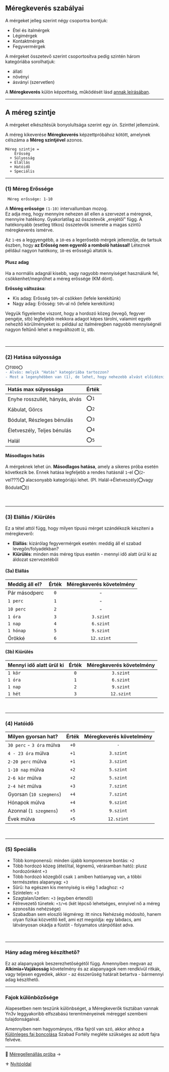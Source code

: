 ## Méregkeverés szabályai

A mérgeket jelleg szerint négy csoportra bontjuk:
- Étel és italmérgek
- Légimérgek
- Kontaktmérgek
- Fegyvermérgek

A mérgeket összetevő szerint csoportosítva pedig szintén három kategóriába sorolhatjuk:
- állati
- növényi
- ásványi (szervetlen)

A **Méregkeverés** külön képzettség, működését lásd [annak leírásában](kepzettsegek.primer.altalanos/meregkeveres.md).

---
## A méreg szintje

A mérgeket elkészítésük bonyolultsága szerint egy ún. Szinttel jellemzünk.

A méreg kikeverése **Méregkeverés** képzettpróbához kötött, amelynek célszáma a **Méreg szintjével** azonos.

```
Méreg szintje =
    Erősség
  + Súlyosság
  + Elállás
  + Hatóidő
  + Speciális
```

---
### (1) Méreg Erőssége
```
 Méreg erőssége: 1-10
```

A **Méreg erőssége** `(1-10)` intervallumban mozog.\
Ez adja meg, hogy mennyire nehezen áll ellen a szervezet a méregnek, mennyire hatékony. Gyakorlatilag az összetevők „erejétől" függ. A hatékonyabb (esetleg titkos) összetevők ismerete a magas szintű méregkeverés ismérve.

Az `1`-es a leggyengébb, a `10`-es a legerősebb mérgek jellemzője, de tartsuk észben, hogy **az Erősség nem egyenlő a romboló hatással!** Léteznek például nagyon hatékony, `10`-es erősségű altatók is.

#### Plusz adag

Ha a normális adagnál kisebb, vagy nagyobb mennyiséget használunk fel, csökkenhet/megnőhet a méreg erőssége (KM dönt).

**Erősség változása**:
- Kis adag: Erősség `50%`-al csökken (lefele kerekítünk)
- Nagy adag: Erősség: `50%`-al nő (lefele kerekítünk)

Vegyük figyelembe viszont, hogy a hordozó közeg (levegő, fegyver pengéje, stb) legfeljebb mekkora adagot képes tárolni, valamint egyéb nehezítő körülményeket is: például az italméregben nagyobb mennyiségnél nagyon feltűnő lehet a megváltozott íz, stb.



<br />

---
### (2) Hatása súlyossága

````diff
⭕TODO⭕
- Alvás: melyik "Hatás" kategóriába tartozzon?
- Most a legenyhébben van (1), de lehet, hogy nehezebb alvást előidézni, mint pl. bódulatot...?
````

| Hatás max súlyossága            | Érték |
| :------------------------------ | :---- |
| Enyhe rosszullét, hányás, alvás | ⭕`1`  |
| Kábulat, Görcs                  | ⭕`2`  |
| Bódulat, Részleges bénulás      | ⭕`3`  |
| Életveszély, Teljes bénulás     | ⭕`4`  |
| Halál                           | ⭕`5`  |

#### Másodlagos hatás

A mérgeknek lehet ún. **Másodlagos hatása**, amely a sikeres próba esetén következik be. Ennek hatása legfeljebb a rendes hatásnál `1`-el ⭕(`2`-vel???)⭕ alacsonyabb kategóriájú lehet. (Pl. Halál→Életveszély(⭕vagy Bódulat⭕))

<br />

---
### (3) Elállás / Kiürülés

Ez a tétel attól függ, hogy milyen típusú mérget szándékozik készíteni a méregkeverő:

- **Elállás**: kizárólag fegyvermérgek esetén: meddig áll el szabad levegőn/folyadékban?
- **Kiürülés**: minden más méreg típus esetén - mennyi idő alatt ürül ki az áldozat szervezetéből

#### (3a) Elállás

| Meddig áll el? | Érték | Méregkeverés követelmény |
|:-------------- |:-----:|:------------------------:|
| Pár másodperc  |  `0`  |            -             |
| `1 perc`       |  `1`  |            -             |
| `10 perc`      |  `2`  |            -             |
| `1 óra`        |  `3`  |        `3.szint`         |
| `1 nap`        |  `4`  |        `6.szint`         |
| `1 hónap`      |  `5`  |        `9.szint`         |
| Örökké         |  `6`  |        `12.szint`        |

#### (3b) Kiürülés

| Mennyi idő alatt ürül ki | Érték | Méregkeverés követelmény |
|:------------------------ |:-----:|:------------------------:|
| `1 kör`                  |  `0`  |        `3.szint`         |
| `1 óra`                  |  `1`  |        `6.szint`         |
| `1 nap`                  |  `2`  |        `9.szint`         |
| `1 hét`                  |  `3`  |        `12.szint`        |

<br />


---
### (4) Hatóidő

| Milyen gyorsan hat?       | Érték | Méregkeverés követelmény |
| :------------------------ | :---: | :----------------------: |
| `30 perc` - `3 óra` múlva | `+0`  |           `-`            |
| `4 - 23 óra` múlva        | `+1`  |        `3.szint`         |
| `2-20 perc` múlva         | `+1`  |        `3.szint`         |
| `1-10 nap` múlva          | `+2`  |        `5.szint`         |
| `2-6 kör` múlva           | `+2`  |        `5.szint`         |
| `2-4 hét` múlva           | `+3`  |        `7.szint`         |
| Gyorsan (`10 szegmens`)   | `+4`  |        `7.szint`         |
| Hónapok múlva             | `+4`  |        `9.szint`         |
| Azonnal (`1 szegmens`)    | `+5`  |        `9.szint`         |
| Évek múlva                | `+5`  |        `12.szint`        |

<br />

---
### (5) Speciális

- Több komponensű: minden újabb komponensre bontás: `+2`
- Több hordozó közeg (étel/ital, légnemű, véráramban ható): plusz hordozónként `+3`
- Több hordozó közegből csak `1` amiben hatóanyag van, a többi természetes alapanyag: `+3`
- Sűrű: ha egészen kis mennyiség is elég 1 adaghoz: `+2`
- Színtelen: `+3`
- Szagtalan/ízetlen: `+3` (egyben értendő)
- Félrevezető tünetek: `+3/+6` (két lépcső lehetséges, ennyivel nő a méreg azonosítás nehézsége)
- Szabadban sem eloszló légméreg: itt nincs Nehézség módosító, hanem olyan fizikai közvetítő kell, ami ezt megoldja: egy labdacs, ami látványosan okádja a füstöt - folyamatos utánpótlást adva.

<br />


---
### Hány adag méreg készíthető?

Ez az alapanyagok beszerezhetőségétől függ. Amennyiben megvan az **Alkímia+Vajákosság** követelmény és az alapanyagok nem rendkívül ritkák, vagy teljesen egyediek, akkor - az ésszerűség határait betartva - bármennyi adag készíthető.

---
### Fajok különbözősége

Alapesetben nem teszünk különbséget, a Méregkeverők tisztában vannak Yn3v leggyakoribb elfszabású teremtményeinek méreggel szembeni tulajdonságaival.

Amennyiben nem hagyományos, ritka fajról van szó, akkor ahhoz a [Különleges faj boncolása](fortelyok.szabad/kulonleges_faj_boncolasa.md) Szabad Fortély megléte szükséges az adott fajra felvéve.

---

🔗 [Méregellenállás próba](152_meregellenallas.md) →

⚜️ [Nyitóoldal](start.md#14-m%C3%A9regrendszer-m%C3%A9rgek)
